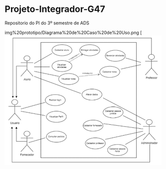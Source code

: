 # Projeto-Integrador-G47
Repositorio do PI do 3º semestre de ADS

img%20prototipo/Diagrama%20de%20Caso%20de%20Uso.png
[![An old rock in the desert](/img%20prototipo/Diagrama%20de%20Caso%20de%20Uso.png "Shiprock, New Mexico by Beau Rogers")


